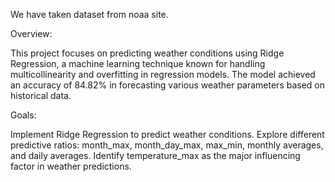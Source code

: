 We have taken dataset from noaa site.

Overview:

This project focuses on predicting weather conditions using Ridge Regression, a machine learning technique known for handling multicollinearity and overfitting in regression models. The model achieved an accuracy of 84.82% in forecasting various weather parameters based on historical data.

Goals:

Implement Ridge Regression to predict weather conditions.
Explore different predictive ratios: month_max, month_day_max, max_min, monthly averages, and daily averages.
Identify temperature_max as the major influencing factor in weather predictions.
